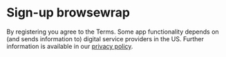 # Sign-up browsewrap

By registering you agree to the Terms. Some app functionality depends on (and sends information to) digital service providers in the US. Further information is available in our [privacy policy](https://github.com/Codepact/codepact-privacy/blob/master/privacy.md).
